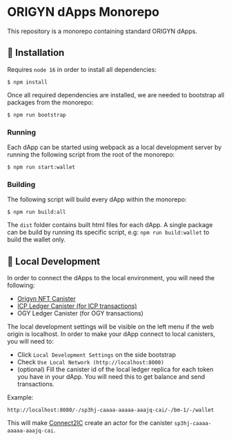 # ORIGYN dApps Monorepo

This repository is a monorepo containing standard ORIGYN dApps.

## 🏁 Installation

Requires `node 16` in order to install all dependencies:

`$ npm install`

Once all required dependencies are installed, we are needed to bootstrap all packages from the monorepo:

`$ npm run bootstrap`

### Running

Each dApp can be started using webpack as a local development server by running the following script from the root of the monorepo:

`$ npm run start:wallet`

### Building

The following script will build every dApp within the monorepo:

`$ npm run build:all`

The `dist` folder contains built html files for each dApp. A single package can be build by running its specific script, e.g: `npm run build:wallet` to build the wallet only.

## 🚀 Local Development

In order to connect the dApps to the local environment, you will need the following:

- [Origyn NFT Canister](https://github.com/ORIGYN-SA/origyn_nft)
- [ICP Ledger Canister (for ICP transactions)](https://internetcomputer.org/docs/current/developer-docs/integrations/ledger/ledger-local-setup/)
- OGY Ledger Canister (for OGY transactions)

The local development settings will be visible on the left menu if the web origin is localhost.
In order to make your dApp connect to local canisters, you will need to:

- Click `Local Development Settings` on the side bootstrap
- Check `Use Local Network (http://localhost:8000)`
- (optional) Fill the canister id of the local ledger replica for each token you have in your dApp. You will need this to get balance and send transactions.

Example:

```
http://localhost:8080/-/sp3hj-caaaa-aaaaa-aaajq-cai/-/bm-1/-/wallet
```

This will make [Connect2IC](https://github.com/Connect2IC/connect2ic) create an actor for the canister `sp3hj-caaaa-aaaaa-aaajq-cai`.
